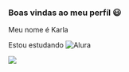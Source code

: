 ### **Boas vindas ao meu perfíl** 😃
Meu nome é Karla

Estou estudando ![Alura](https://www.alura.com.br/)

![](https://media1.tenor.com/m/5BYK-WS0__gAAAAd/cool-fun.gif)
